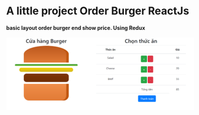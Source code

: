 # A little project Order Burger ReactJs
#### basic layout order burger end show price. Using Redux
![img demo](./public/burger1.png)
